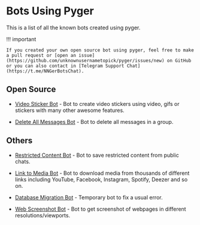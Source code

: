 # Bots Using Pyger

This is a list of all the known bots created using pyger. 

!!! important

    If you created your own open source bot using pyger, feel free to make a pull request or [open an issue](https://github.com/unknownusernametopick/pyger/issues/new) on GitHub or you can also contact in [Telegram Support Chat](https://t.me/NNGerBotsChat).


## Open Source

- [Video Sticker Bot](https://github.com/unknownusernametopick/VideoStickerBot) - Bot to create video stickers using video, gifs or stickers with many other awesome features.

- [Delete All Messages Bot](https://github.com/unknownusernametopick/DeleteAllBot) - Bot to delete all messages in a group.

## Others

- [Restricted Content Bot](https://t.me/NNGerBots/150) - Bot to save restricted content from public chats.

- [Link to Media Bot](https://t.me/NNGerBots/193) - Bot to download media from thousands of different links including YouTube, Facebook, Instagram, Spotify, Deezer and so on.

- [Database Migration Bot](https://t.me/NNGerBots/194) - Temporary bot to fix a usual error.

- [Web Screenshot Bot](https://t.me/NNGerBots/197) - Bot to get screenshot of webpages in different resolutions/viewports.
